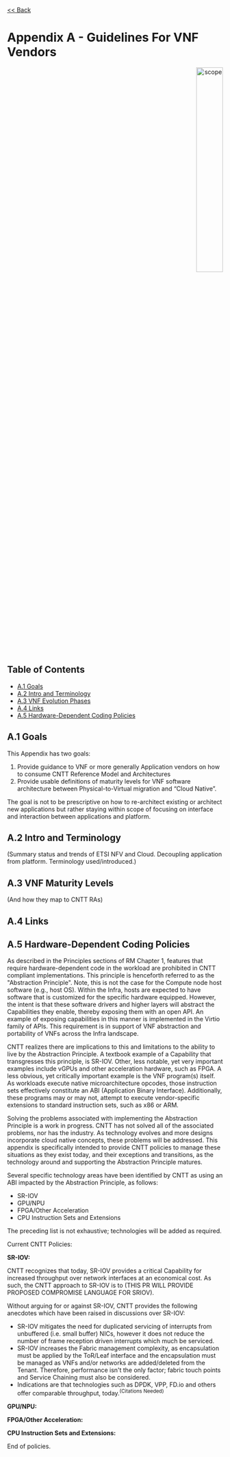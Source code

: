 [<< Back](../../ref_model)
# Appendix A - Guidelines For VNF Vendors
<p align="right"><img src="../figures/bogo_ifo.png" alt="scope" title="Scope" width="35%"/></p>

## Table of Contents
* [A.1 Goals](#A.1)
* [A.2 Intro and Terminology](#A.2)
* [A.3 VNF Evolution Phases](#A.3)
* [A.4 Links](#A.3)
* [A.5 Hardware-Dependent Coding Policies](#A.4)

<a name="A.1"></a>
## A.1 Goals
This Appendix has two goals:
1. Provide guidance to VNF or more generally Application vendors on how to consume CNTT Reference Model and Architectures
2. Provide usable definitions of maturity levels for VNF software architecture between Physical-to-Virtual migration and “Cloud Native”.

The goal is not to be prescriptive on how to re-architect existing or architect new applications but rather staying within scope of focusing on interface and interaction between applications and platform.

<a name="A.2"></a>
## A.2 Intro and Terminology
(Summary status and trends of ETSI NFV and Cloud. Decoupling application from platform. Terminology used/introduced.)

<a name="A.3"></a>
## A.3 VNF Maturity Levels
(And how they map to CNTT RAs)

<a name="A.4"></a>
## A.4 Links

<a name="A.5"></a>
## A.5 Hardware-Dependent Coding Policies

As described in the Principles sections of RM Chapter 1, features that require hardware-dependent code in the workload are prohibited in CNTT compliant implementations. This principle is henceforth referred to as the "Abstraction Principle". Note, this is not the case for the Compute node host software (e.g., host OS). Within the Infra, hosts are expected to have software that is customized for the specific hardware equipped. However, the intent is that these software drivers and higher layers will abstract the Capabilities they enable, thereby exposing them with an open API. An example of exposing capabilities in this manner is implemented in the Virtio family of APIs. This requirement is in support of VNF abstraction and portability of VNFs across the Infra landscape.

CNTT realizes there are implications to this and limitations to the ability to live by the Abstraction Principle. A textbook example of a Capability that transgresses this principle, is SR-IOV. Other, less notable, yet very important examples include vGPUs and other acceleration hardware, such as FPGA. A less obvious, yet critically important example is the VNF program(s) itself. As workloads execute native microarchitecture opcodes, those instruction sets effectively constitute an ABI (Application Binary Interface). Additionally, these programs may or may not, attempt to execute vendor-specific extensions to standard instruction sets, such as x86 or ARM.

Solving the problems associated with implementing the Abstraction Principle is a work in progress. CNTT has not solved all of the associated problems, nor has the industry. As technology evolves and more designs incorporate cloud native concepts, these problems will be addressed. This appendix is specifically intended to provide CNTT policies to manage these situations as they exist today,   and their exceptions and transitions, as the technology around and supporting the Abstraction Principle matures.

Several specific technology areas have been identified by CNTT as using an ABI impacted by the Abstraction Principle, as follows:
- SR-IOV
- GPU/NPU
- FPGA/Other Acceleration
- CPU Instruction Sets and Extensions

The preceding list is not exhaustive; technologies will be added as required.

Current CNTT Policies:

**SR-IOV:**

CNTT recognizes that today, SR-IOV provides a critical Capability for increased throughput over network interfaces at an economical cost. As such, the CNTT approach to SR-IOV is to (THIS PR WILL PROVIDE PROPOSED COMPROMISE LANGUAGE FOR SRIOV).

Without arguing for or against SR-IOV, CNTT provides the following anecdotes which have been raised in discussions over SR-IOV:
- SR-IOV mitigates the need for duplicated servicing of interrupts from unbuffered (i.e. small buffer) NICs, however it does not reduce the number of frame reception driven interrupts which much be serviced.
- SR-IOV increases the Fabric management complexity, as encapsulation must be applied by the ToR/Leaf interface and the encapsulation must be managed as VNFs and/or networks are added/deleted from the Tenant. Therefore, performance isn't the only factor; fabric touch points and Service Chaining must also be considered.
- Indications are that technologies such as DPDK, VPP, FD.io and others offer comparable throughput, today.<sup>(Citations Needed)</sup>


**GPU/NPU:**
<content needed>

**FPGA/Other Acceleration:**
<content needed>

**CPU Instruction Sets and Extensions:**
<content needed>

End of policies.
